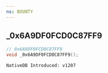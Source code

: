 ```yaml
---
ns: BOUNTY
---
```

## _0x6A9DF0FCD0C87FF9

```c
// 0x6A9DF0FCD0C87FF9
void _0x6A9DF0FCD0C87FF9();
```

```
NativeDB Introduced: v1207
```

